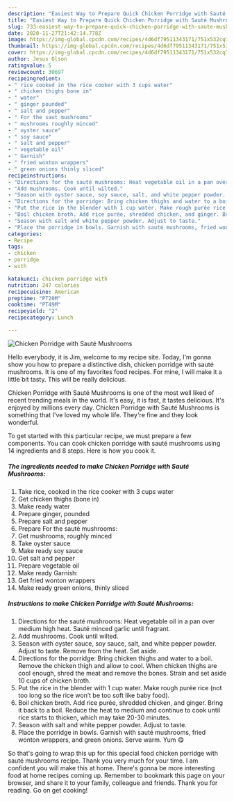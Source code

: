 ```yaml
---
description: "Easiest Way to Prepare Quick Chicken Porridge with Sauté Mushrooms"
title: "Easiest Way to Prepare Quick Chicken Porridge with Sauté Mushrooms"
slug: 733-easiest-way-to-prepare-quick-chicken-porridge-with-saute-mushrooms
date: 2020-11-27T21:42:14.778Z
image: https://img-global.cpcdn.com/recipes/4d6df79511343171/751x532cq70/chicken-porridge-with-saute-mushrooms-recipe-main-photo.jpg
thumbnail: https://img-global.cpcdn.com/recipes/4d6df79511343171/751x532cq70/chicken-porridge-with-saute-mushrooms-recipe-main-photo.jpg
cover: https://img-global.cpcdn.com/recipes/4d6df79511343171/751x532cq70/chicken-porridge-with-saute-mushrooms-recipe-main-photo.jpg
author: Jesus Olson
ratingvalue: 5
reviewcount: 30697
recipeingredient:
- " rice cooked in the rice cooker with 3 cups water"
- " chicken thighs bone in"
- " water"
- " ginger pounded"
- " salt and pepper"
- " For the saut mushrooms"
- " mushrooms roughly minced"
- " oyster sauce"
- " soy sauce"
- " salt and pepper"
- " vegetable oil"
- " Garnish"
- " fried wonton wrappers"
- " green onions thinly sliced"
recipeinstructions:
- "Directions for the sauté mushrooms: Heat vegetable oil in a pan over medium high heat. Sauté minced garlic until fragrant."
- "Add mushrooms. Cook until wilted."
- "Season with oyster sauce, soy sauce, salt, and white pepper powder. Adjust to taste. Remove from the heat. Set aside."
- "Directions for the porridge: Bring chicken thighs and water to a boil. Remove the chicken thigh and allow to cool. When chicken thighs are cool enough, shred the meat and remove the bones. Strain and set aside 10 cups of chicken broth."
- "Put the rice in the blender with 1 cup water. Make rough purée rice (not too long so the rice won’t be too soft like baby food)."
- "Boil chicken broth. Add rice purée, shredded chicken, and ginger. Bring it back to a boil. Reduce the heat to medium and continue to cook until rice starts to thicken, which may take 20-30 minutes."
- "Season with salt and white pepper powder. Adjust to taste."
- "Place the porridge in bowls. Garnish with sauté mushrooms, fried wonton wrappers, and green onions. Serve warm. Yum 😋"
categories:
- Recipe
tags:
- chicken
- porridge
- with

katakunci: chicken porridge with 
nutrition: 247 calories
recipecuisine: American
preptime: "PT20M"
cooktime: "PT49M"
recipeyield: "2"
recipecategory: Lunch

---
```



![Chicken Porridge with Sauté Mushrooms](https://img-global.cpcdn.com/recipes/4d6df79511343171/751x532cq70/chicken-porridge-with-saute-mushrooms-recipe-main-photo.jpg)

Hello everybody, it is Jim, welcome to my recipe site. Today, I'm gonna show you how to prepare a distinctive dish, chicken porridge with sauté mushrooms. It is one of my favorites food recipes. For mine, I will make it a little bit tasty. This will be really delicious.

Chicken Porridge with Sauté Mushrooms is one of the most well liked of recent trending meals in the world. It's easy, it is fast, it tastes delicious. It's enjoyed by millions every day. Chicken Porridge with Sauté Mushrooms is something that I've loved my whole life. They're fine and they look wonderful.




To get started with this particular recipe, we must prepare a few components. You can cook chicken porridge with sauté mushrooms using 14 ingredients and 8 steps. Here is how you cook it.

<!--inarticleads1-->

##### The ingredients needed to make Chicken Porridge with Sauté Mushrooms:

1. Take  rice, cooked in the rice cooker with 3 cups water
1. Get  chicken thighs (bone in)
1. Make ready  water
1. Prepare  ginger, pounded
1. Prepare  salt and pepper
1. Prepare  For the sauté mushrooms:
1. Get  mushrooms, roughly minced
1. Take  oyster sauce
1. Make ready  soy sauce
1. Get  salt and pepper
1. Prepare  vegetable oil
1. Make ready  Garnish:
1. Get  fried wonton wrappers
1. Make ready  green onions, thinly sliced




<!--inarticleads2-->

##### Instructions to make Chicken Porridge with Sauté Mushrooms:

1. Directions for the sauté mushrooms: Heat vegetable oil in a pan over medium high heat. Sauté minced garlic until fragrant.
1. Add mushrooms. Cook until wilted.
1. Season with oyster sauce, soy sauce, salt, and white pepper powder. Adjust to taste. Remove from the heat. Set aside.
1. Directions for the porridge: Bring chicken thighs and water to a boil. Remove the chicken thigh and allow to cool. When chicken thighs are cool enough, shred the meat and remove the bones. Strain and set aside 10 cups of chicken broth.
1. Put the rice in the blender with 1 cup water. Make rough purée rice (not too long so the rice won’t be too soft like baby food).
1. Boil chicken broth. Add rice purée, shredded chicken, and ginger. Bring it back to a boil. Reduce the heat to medium and continue to cook until rice starts to thicken, which may take 20-30 minutes.
1. Season with salt and white pepper powder. Adjust to taste.
1. Place the porridge in bowls. Garnish with sauté mushrooms, fried wonton wrappers, and green onions. Serve warm. Yum 😋




So that's going to wrap this up for this special food chicken porridge with sauté mushrooms recipe. Thank you very much for your time. I am confident you will make this at home. There's gonna be more interesting food at home recipes coming up. Remember to bookmark this page on your browser, and share it to your family, colleague and friends. Thank you for reading. Go on get cooking!
